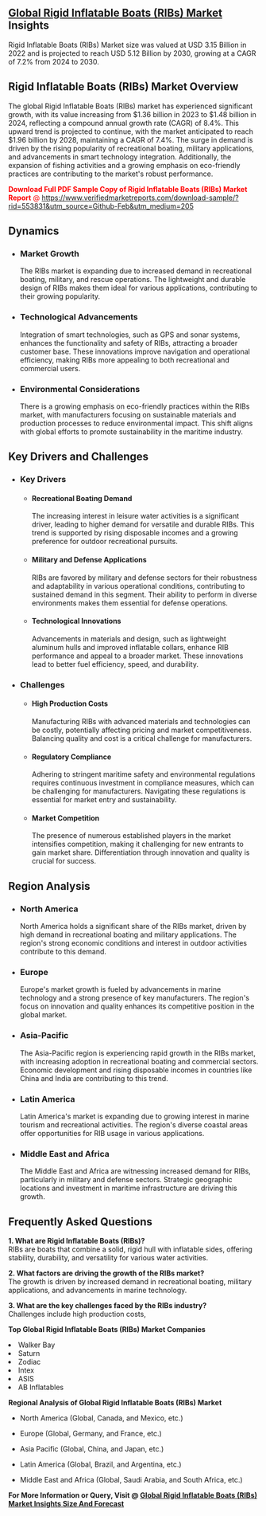 <h2><a href="https://www.verifiedmarketreports.com/download-sample/?rid=553831&amp;utm_source=Github&amp;utm_medium=205" target="_blank">Global Rigid Inflatable Boats (RIBs) Market</a> Insights</h2><p>Rigid Inflatable Boats (RIBs) Market size was valued at USD 3.15 Billion in 2022 and is projected to reach USD 5.12 Billion by 2030, growing at a CAGR of 7.2% from 2024 to 2030.</p><p> <h2>Rigid Inflatable Boats (RIBs) Market Overview</h2> <p>The global Rigid Inflatable Boats (RIBs) market has experienced significant growth, with its value increasing from $1.36 billion in 2023 to $1.48 billion in 2024, reflecting a compound annual growth rate (CAGR) of 8.4%. This upward trend is projected to continue, with the market anticipated to reach $1.96 billion by 2028, maintaining a CAGR of 7.4%. The surge in demand is driven by the rising popularity of recreational boating, military applications, and advancements in smart technology integration. Additionally, the expansion of fishing activities and a growing emphasis on eco-friendly practices are contributing to the market's robust performance. </p> <p><p><span class=""><span style="color: #ff0000;"><strong>Download Full PDF Sample Copy of Rigid Inflatable Boats (RIBs) Market Report</strong> @ </span><a href="https://www.verifiedmarketreports.com/download-sample/?rid=553831&amp;utm_source=Github-Feb&amp;utm_medium=205" target="_blank">https://www.verifiedmarketreports.com/download-sample/?rid=553831&amp;utm_source=Github-Feb&amp;utm_medium=205</a></span></p></p> <h2>Dynamics</h2> <ul> <li><h3>Market Growth</h3> <p>The RIBs market is expanding due to increased demand in recreational boating, military, and rescue operations. The lightweight and durable design of RIBs makes them ideal for various applications, contributing to their growing popularity. </p> </li> <li><h3>Technological Advancements</h3> <p>Integration of smart technologies, such as GPS and sonar systems, enhances the functionality and safety of RIBs, attracting a broader customer base. These innovations improve navigation and operational efficiency, making RIBs more appealing to both recreational and commercial users. </p> </li> <li><h3>Environmental Considerations</h3> <p>There is a growing emphasis on eco-friendly practices within the RIBs market, with manufacturers focusing on sustainable materials and production processes to reduce environmental impact. This shift aligns with global efforts to promote sustainability in the maritime industry. </p> </li> </ul> <h2>Key Drivers and Challenges</h2> <ul> <li><h3>Key Drivers</h3> <ul> <li><h4>Recreational Boating Demand</h4> <p>The increasing interest in leisure water activities is a significant driver, leading to higher demand for versatile and durable RIBs. This trend is supported by rising disposable incomes and a growing preference for outdoor recreational pursuits. </p> </li> <li><h4>Military and Defense Applications</h4> <p>RIBs are favored by military and defense sectors for their robustness and adaptability in various operational conditions, contributing to sustained demand in this segment. Their ability to perform in diverse environments makes them essential for defense operations. </p> </li> <li><h4>Technological Innovations</h4> <p>Advancements in materials and design, such as lightweight aluminum hulls and improved inflatable collars, enhance RIB performance and appeal to a broader market. These innovations lead to better fuel efficiency, speed, and durability. </p> </li> </ul> </li> <li><h3>Challenges</h3> <ul> <li><h4>High Production Costs</h4> <p>Manufacturing RIBs with advanced materials and technologies can be costly, potentially affecting pricing and market competitiveness. Balancing quality and cost is a critical challenge for manufacturers. </p> </li> <li><h4>Regulatory Compliance</h4> <p>Adhering to stringent maritime safety and environmental regulations requires continuous investment in compliance measures, which can be challenging for manufacturers. Navigating these regulations is essential for market entry and sustainability. </p> </li> <li><h4>Market Competition</h4> <p>The presence of numerous established players in the market intensifies competition, making it challenging for new entrants to gain market share. Differentiation through innovation and quality is crucial for success. </p> </li> </ul> </li> </ul> <h2>Region Analysis</h2> <ul> <li><h3>North America</h3> <p>North America holds a significant share of the RIBs market, driven by high demand in recreational boating and military applications. The region's strong economic conditions and interest in outdoor activities contribute to this demand. </p> </li> <li><h3>Europe</h3> <p>Europe's market growth is fueled by advancements in marine technology and a strong presence of key manufacturers. The region's focus on innovation and quality enhances its competitive position in the global market. </p> </li> <li><h3>Asia-Pacific</h3> <p>The Asia-Pacific region is experiencing rapid growth in the RIBs market, with increasing adoption in recreational boating and commercial sectors. Economic development and rising disposable incomes in countries like China and India are contributing to this trend. </p> </li> <li><h3>Latin America</h3> <p>Latin America's market is expanding due to growing interest in marine tourism and recreational activities. The region's diverse coastal areas offer opportunities for RIB usage in various applications. </p> </li> <li><h3>Middle East and Africa</h3> <p>The Middle East and Africa are witnessing increased demand for RIBs, particularly in military and defense sectors. Strategic geographic locations and investment in maritime infrastructure are driving this growth. </p> </li> </ul> <h2>Frequently Asked Questions</h2> <p><strong>1. What are Rigid Inflatable Boats (RIBs)?</strong><br> RIBs are boats that combine a solid, rigid hull with inflatable sides, offering stability, durability, and versatility for various water activities. </p> <p><strong>2. What factors are driving the growth of the RIBs market?</strong><br> The growth is driven by increased demand in recreational boating, military applications, and advancements in marine technology. </p> <p><strong>3. What are the key challenges faced by the RIBs industry?</strong><br> Challenges include high production costs,</p><p><strong>Top Global Rigid Inflatable Boats (RIBs) Market Companies</strong></p><div data-test-id=""><p><li>Walker Bay</li><li> Saturn</li><li> Zodiac</li><li> Intex</li><li> ASIS</li><li> AB Inflatables</li></p><div><strong>Regional Analysis of&nbsp;Global Rigid Inflatable Boats (RIBs) Market</strong></div><ul><li dir="ltr"><p dir="ltr">North America&nbsp;(Global, Canada, and Mexico, etc.)</p></li><li dir="ltr"><p dir="ltr">Europe (Global, Germany, and France, etc.)</p></li><li dir="ltr"><p dir="ltr">Asia Pacific&nbsp;(Global, China, and Japan, etc.)</p></li><li dir="ltr"><p dir="ltr">Latin America&nbsp;(Global, Brazil, and Argentina, etc.)</p></li><li dir="ltr">Middle East and Africa&nbsp;(Global, Saudi Arabia, and South Africa, etc.)</li></ul><p><strong>For More Information or Query, Visit @&nbsp;</strong><strong><a href="https://www.verifiedmarketreports.com/product/rigid-inflatable-boats-ribs-market-size-and-forecast/?utm_source=Github&amp;utm_medium=205" target="_blank">Global Rigid Inflatable Boats (RIBs) Market Insights Size And Forecast</a></strong></p></div>

